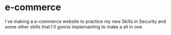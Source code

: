 # e-commerce
I´ve making a e-commerce website to practice my new Skills in Security  and some other skills that I´ll gonna implemanting to make a all in one 
